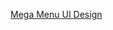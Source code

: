 [Mega Menu UI Design](https://uidesigndaily.com/posts/figma-mega-menu-ui-design-dropdown-modal-day-1170)
